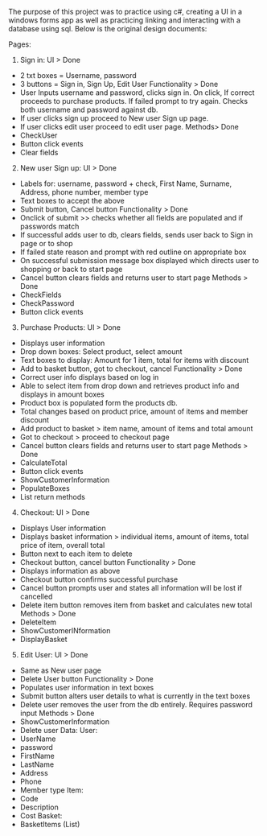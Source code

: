 The purpose of this project was to practice using c#, creating a UI in a windows forms app as well as practicing linking and interacting with a database using sql.
Below is the original design documents:

Pages:
1)	Sign in:
  UI > Done
  -	2 txt boxes = Username, password
  -	3 buttons = Sign in, Sign Up, Edit User
  Functionality > Done
  -	User Inputs username and password, clicks sign in. On click, If correct proceeds to purchase products. If failed prompt to try again. Checks both username and password against db.
  -	If user clicks sign up proceed to New user Sign up page.
  -	If user clicks edit user proceed to edit user page.
  Methods> Done
  -	CheckUser
  -	Button click events
  -	Clear fields

2)	New user Sign up:
  UI > Done
  -	Labels for: username, password + check, First Name, Surname, Address, phone number, member type
  -	Text boxes to accept the above
  -	Submit button, Cancel button
  Functionality > Done
  -	Onclick of submit >> checks whether all fields are populated and if passwords match
  -	If successful adds user to db, clears fields, sends user back to Sign in page or to shop
  -	If failed state reason and prompt with red outline on appropriate box
  -	On successful submission message box displayed which directs user to shopping or back to start page
  -	Cancel button clears fields and returns user to start page
  Methods > Done
  -	CheckFields
  -	CheckPassword
  -	Button click events

3)	Purchase Products:
  UI > Done
  -	Displays user information
  -	Drop down boxes: Select product, select amount
  -	Text boxes to display: Amount for 1 item, total for items with discount
  -	Add to basket button, got to checkout, cancel
  Functionality > Done
  -	Correct user info displays based on log in
  -	Able to select item from drop down and retrieves product info and displays in amount boxes
  -	Product box is populated form the products db.
  -	Total changes based on product price, amount of items and member discount
  -	Add product to basket > item name, amount of items and total amount
  -	Got to checkout > proceed to checkout page
  -	Cancel button clears fields and returns user to start page
  Methods > Done
  -	CalculateTotal
  -	Button click events
  -	ShowCustomerInformation
  -	PopulateBoxes
  -	List return methods

4)	Checkout:
  UI > Done
  -	Displays User information
  -	Displays basket information > individual items, amount of items, total price of item, overall total
  -	Button next to each item to delete
  -	Checkout button, cancel button
  Functionality > Done
  -	Displays information as above
  -	Checkout button confirms successful purchase
  -	Cancel button prompts user and states all information will be lost if cancelled	
  -	Delete item button removes item from basket and calculates new total
  Methods > Done
  -	DeleteItem
  -	ShowCustomerINformation
  -	DisplayBasket

5)	Edit User:
  UI > Done
  -	Same as New user page
  -	Delete User button
  Functionality > Done
  -	Populates user information in text boxes
  -	Submit button alters user details to what is currently in the text boxes
  -	Delete user removes the user from the db entirely. Requires password input
  Methods > Done
  -	ShowCustomerInformation
  -	Delete user
  Data:
  User:
  -	UserName
  -	password
  -	FirstName
  -	LastName
  -	Address
  -	Phone
  -	Member type
  Item:
  -	Code
  -	Description
  -	Cost
  Basket:
  -	BasketItems (List<Item>)





